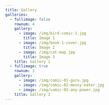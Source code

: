 ```yaml
---
title: Gallery
galleries:
  - fullimage: false
    rownum: 4
    gallery:
      - image: /img/bird-comic-1.jpg
        title: Image 1
      - image: /img/book-1-cover.jpg
        title: Image 2
      - image: /img/cat-map.jpg
        title: Image 3
    title: Gallery 1
  - fullimage: true
    rownum: 3
    gallery:
      - image: /img/comic-01-guru.jpg
      - image: /img/comic-02-messy-eater.jpg
      - image: /img/comic-03-any-power.jpg
    title: Gallery 2
---
```


